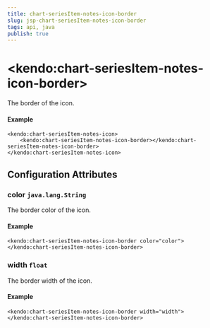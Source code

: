 ```yaml
---
title: chart-seriesItem-notes-icon-border
slug: jsp-chart-seriesItem-notes-icon-border
tags: api, java
publish: true
---
```


# \<kendo:chart-seriesItem-notes-icon-border\>

The border of the icon.

#### Example
    <kendo:chart-seriesItem-notes-icon>
        <kendo:chart-seriesItem-notes-icon-border></kendo:chart-seriesItem-notes-icon-border>
    </kendo:chart-seriesItem-notes-icon>

## Configuration Attributes

### color `java.lang.String`

The border color of the icon.

#### Example
    <kendo:chart-seriesItem-notes-icon-border color="color">
    </kendo:chart-seriesItem-notes-icon-border>

### width `float`

The border width of the icon.

#### Example
    <kendo:chart-seriesItem-notes-icon-border width="width">
    </kendo:chart-seriesItem-notes-icon-border>

